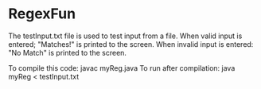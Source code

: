 # RegexFun
The testInput.txt file is used to test input from a file.
When valid input is entered; "Matches!" is printed to the screen.
When invalid input is entered: "No Match" is printed to the screen.

To compile this code:
  javac myReg.java
To run after compilation:
  java myReg < testInput.txt
